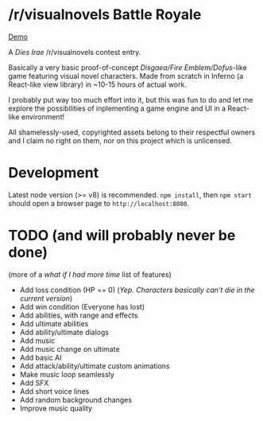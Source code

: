 # /r/visualnovels Battle Royale

[Demo](http://fightthe.pw/kerfuffle)

A *Dies Irae* /r/visualnovels contest entry.  

Basically a very basic proof-of-concept *Disgaea/Fire Emblem/Dofus*-like game featuring visual novel characters. Made from scratch in Inferno (a React-like view library) in ~10-15 hours of actual work.  

I probably put way too much effort into it, but this was fun to do and let me explore the possibilities of inplementing a game engine and UI in a React-like environment!  

All shamelessly-used, copyrighted assets belong to their respectful owners and I claim no right on them, nor on this project which is unlicensed.

# Development

Latest node version (>= v8) is recommended. `npm install`, then `npm start` should open a browser page to `http://localhost:8080`.

# TODO (and will probably never be done)
(more of a *what if I had more time* list of features)

* Add loss condition (HP == 0) (*Yep. Characters basically can't die in the current version*)
* Add win condition (Everyone has lost)
* Add abilities, with range and effects
* Add ultimate abilities
* Add ability/ultimate dialogs
* Add music
* Add music change on ultimate
* Add basic AI
* Add attack/ability/ultimate custom animations
* Make music loop seamlessly
* Add SFX
* Add short voice lines
* Add random background changes
* Improve music quality
